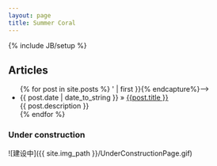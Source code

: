 ```yaml
---
layout: page
title: Summer Coral
---
```

{% include JB/setup %}

## Articles

<ul class="posts">
    {% for post in site.posts %}
        <!--{% capture summary %}{{post.content | split:'<!--more-->' | first }}{% endcapture%}-->
        <li class="post">
            <span class="date">{{ post.date | date_to_string  }}</span> &raquo;
            <a class="title" href="{{ site.url }}{{ post.url }}">{{post.title }}</a>
            <br>
            {{ post.description }}
            <!--{{ summary }}-->
        </li>
    {% endfor %}
</ul>


### Under construction

![建设中]({{ site.img_path }}/UnderConstructionPage.gif)

